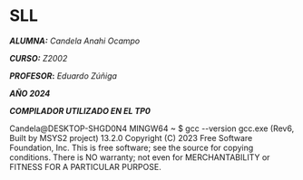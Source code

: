 # SLL

__*ALUMNA:*__ *Candela Anahi Ocampo* 

__*CURSO:*__ *Z2002* 

__*PROFESOR*:__ *Eduardo Zúñiga* 

__*AÑO 2024*__


__*COMPILADOR UTILIZADO EN EL TP0*__


Candela@DESKTOP-SHGD0N4 MINGW64 ~
$ gcc --version
gcc.exe (Rev6, Built by MSYS2 project) 13.2.0
Copyright (C) 2023 Free Software Foundation, Inc.
This is free software; see the source for copying conditions.  There is NO
warranty; not even for MERCHANTABILITY or FITNESS FOR A PARTICULAR PURPOSE.


